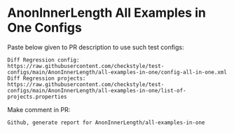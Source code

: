 # AnonInnerLength All Examples in One Configs
Paste below given to PR description to use such test configs:
```
Diff Regression config: https://raw.githubusercontent.com/checkstyle/test-configs/main/AnonInnerLength/all-examples-in-one/config-all-in-one.xml
Diff Regression projects: https://raw.githubusercontent.com/checkstyle/test-configs/main/AnonInnerLength/all-examples-in-one/list-of-projects.properties
```
Make comment in PR:
```
Github, generate report for AnonInnerLength/all-examples-in-one
```
